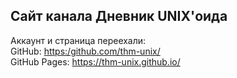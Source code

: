 ## Сайт канала Дневник UNIX'оида

Аккаунт и страница переехали: <br>
GitHub: <a href="https:/github.com/thm-unix/">https:/github.com/thm-unix/</a><br>
GitHub Pages: <a href="https://thm-unix.github.io/">https://thm-unix.github.io/</a>
